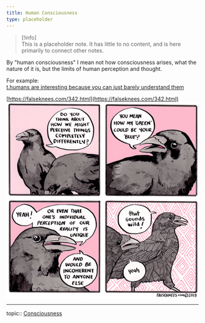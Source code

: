 ```yaml
---
title: Human Consciousness
type: placeholder
---
```

   
   
>[!info]   
>This is a placeholder note. It has little to no content, and is here primarily to connect other notes.
   
   
   
By "human consciousness" I mean not how consciousness arises, what the nature of it is, but the limits of human perception and thought.   
   
For example:   
[t.humans are interesting because you can just barely understand them](./t.humans%20are%20interesting%20because%20you%20can%20just%20barely%20understand%20them.md)   
   
[https://falseknees.com/342.html](https://falseknees.com/342.html)   
![](assets/comic-false-knees-342.png)   
   
   
---   
topic:: [Consciousness](/not_created.md)